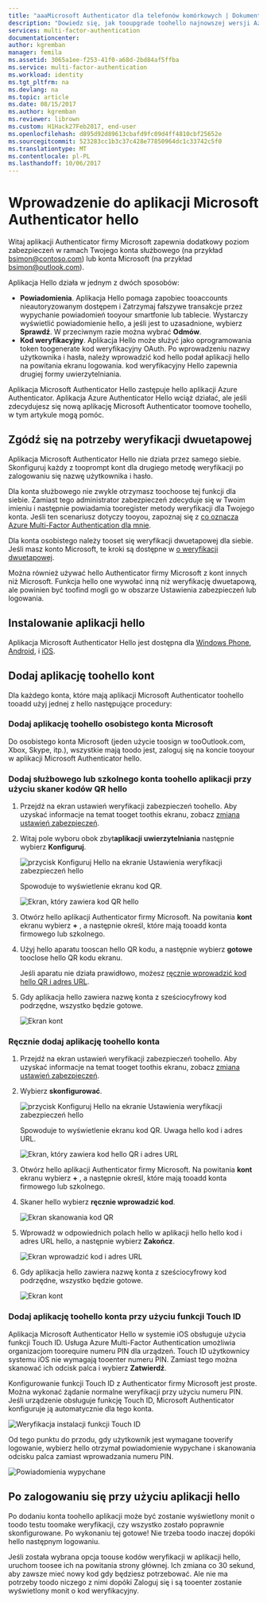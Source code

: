 ```yaml
---
title: "aaaMicrosoft Authenticator dla telefonów komórkowych | Dokumentacja firmy Microsoft"
description: "Dowiedz się, jak tooupgrade toohello najnowszej wersji Azure Authenticator."
services: multi-factor-authentication
documentationcenter: 
author: kgremban
manager: femila
ms.assetid: 3065a1ee-f253-41f0-a68d-2bd84af5ffba
ms.service: multi-factor-authentication
ms.workload: identity
ms.tgt_pltfrm: na
ms.devlang: na
ms.topic: article
ms.date: 08/15/2017
ms.author: kgremban
ms.reviewer: librown
ms.custom: H1Hack27Feb2017, end-user
ms.openlocfilehash: d895d92d89613cbafd9fc09d4ff4810cbf25652e
ms.sourcegitcommit: 523283cc1b3c37c428e77850964dc1c33742c5f0
ms.translationtype: MT
ms.contentlocale: pl-PL
ms.lasthandoff: 10/06/2017
---
```

# <a name="get-started-with-hello-microsoft-authenticator-app"></a>Wprowadzenie do aplikacji Microsoft Authenticator hello
Witaj aplikacji Authenticator firmy Microsoft zapewnia dodatkowy poziom zabezpieczeń w ramach Twojego konta służbowego (na przykład bsimon@contoso.com) lub konta Microsoft (na przykład bsimon@outlook.com).

Aplikacja Hello działa w jednym z dwóch sposobów:

* **Powiadomienia**. Aplikacja Hello pomaga zapobiec tooaccounts nieautoryzowanym dostępem i Zatrzymaj fałszywe transakcje przez wypychanie powiadomień tooyour smartfonie lub tablecie. Wystarczy wyświetlić powiadomienie hello, a jeśli jest to uzasadnione, wybierz **Sprawdź**. W przeciwnym razie można wybrać **Odmów**. 
* **Kod weryfikacyjny**. Aplikacja Hello może służyć jako oprogramowania token toogenerate kod weryfikacyjny OAuth. Po wprowadzeniu nazwy użytkownika i hasła, należy wprowadzić kod hello podał aplikacji hello na powitania ekranu logowania. kod weryfikacyjny Hello zapewnia drugiej formy uwierzytelniania.

Aplikacja Microsoft Authenticator Hello zastępuje hello aplikacji Azure Authenticator. Aplikacja Azure Authenticator Hello wciąż działać, ale jeśli zdecydujesz się nową aplikację Microsoft Authenticator toomove toohello, w tym artykule mogą pomóc.  

## <a name="opt-in-for-two-step-verification"></a>Zgódź się na potrzeby weryfikacji dwuetapowej

Aplikacja Microsoft Authenticator Hello nie działa przez samego siebie. Skonfiguruj każdy z tooprompt kont dla drugiego metodę weryfikacji po zalogowaniu się nazwę użytkownika i hasło. 

Dla konta służbowego nie zwykle otrzymasz toochoose tej funkcji dla siebie. Zamiast tego administrator zabezpieczeń zdecyduje się w Twoim imieniu i następnie powiadamia tooregister metody weryfikacji dla Twojego konta. Jeśli ten scenariusz dotyczy tooyou, zapoznaj się z [co oznacza Azure Multi-Factor Authentication dla mnie](multi-factor-authentication-end-user.md).

Dla konta osobistego należy tooset się weryfikacji dwuetapowej dla siebie. Jeśli masz konto Microsoft, te kroki są dostępne w [o weryfikacji dwuetapowej](https://support.microsoft.com/help/12408/microsoft-account-about-two-step-verification). 

Można również używać hello Authenticator firmy Microsoft z kont innych niż Microsoft. Funkcja hello one wywołać inną niż weryfikację dwuetapową, ale powinien być toofind mogli go w obszarze Ustawienia zabezpieczeń lub logowania. 

## <a name="install-hello-app"></a>Instalowanie aplikacji hello
Aplikacja Microsoft Authenticator Hello jest dostępna dla [Windows Phone](http://go.microsoft.com/fwlink/?Linkid=825071), [Android](http://go.microsoft.com/fwlink/?Linkid=825072), i [iOS](http://go.microsoft.com/fwlink/?Linkid=825073).

## <a name="add-accounts-toohello-app"></a>Dodaj aplikację toohello kont
Dla każdego konta, które mają aplikacji Microsoft Authenticator toohello tooadd użyj jednej z hello następujące procedury:

### <a name="add-a-personal-microsoft-account-toohello-app"></a>Dodaj aplikację toohello osobistego konta Microsoft

Do osobistego konta Microsoft (jeden użycie toosign w tooOutlook.com, Xbox, Skype, itp.), wszystkie mają toodo jest, zaloguj się na koncie tooyour w aplikacji Microsoft Authenticator hello.

### <a name="add-a-work-or-school-account-toohello-app-using-hello-qr-code-scanner"></a>Dodaj służbowego lub szkolnego konta toohello aplikacji przy użyciu skaner kodów QR hello
1. Przejdź na ekran ustawień weryfikacji zabezpieczeń toohello.  Aby uzyskać informacje na temat tooget toothis ekranu, zobacz [zmiana ustawień zabezpieczeń](multi-factor-authentication-end-user-manage-settings.md#where-to-find-the-settings-page).
2. Witaj pole wyboru obok zbyt**aplikacji uwierzytelniania** następnie wybierz **Konfiguruj**.

    ![przycisk Konfiguruj Hello na ekranie Ustawienia weryfikacji zabezpieczeń hello](./media/authenticator-app-how-to/azureauthe.png)

    Spowoduje to wyświetlenie ekranu kod QR.

    ![Ekran, który zawiera kod QR hello](./media/authenticator-app-how-to/barcode2.png)
3. Otwórz hello aplikacji Authenticator firmy Microsoft. Na powitania **kont** ekranu wybierz  **+** , a następnie określ, które mają tooadd konta firmowego lub szkolnego.
4. Użyj hello aparatu tooscan hello QR kodu, a następnie wybierz **gotowe** tooclose hello QR kodu ekranu.

    Jeśli aparatu nie działa prawidłowo, możesz [ręcznie wprowadzić kod hello QR i adres URL](#add-an-account-to-the-app-manually).

5. Gdy aplikacja hello zawiera nazwę konta z sześciocyfrowy kod podrzędne, wszystko będzie gotowe. 

    ![Ekran kont](./media/authenticator-app-how-to/accounts.png)

### <a name="add-an-account-toohello-app-manually"></a>Ręcznie dodaj aplikację toohello konta
1. Przejdź na ekran ustawień weryfikacji zabezpieczeń toohello.  Aby uzyskać informacje na temat tooget toothis ekranu, zobacz [zmiana ustawień zabezpieczeń](multi-factor-authentication-end-user-manage-settings.md).
2. Wybierz **skonfigurować**.

    ![przycisk Konfiguruj Hello na ekranie Ustawienia weryfikacji zabezpieczeń hello](./media/authenticator-app-how-to/azureauthe.png)

    Spowoduje to wyświetlenie ekranu kod QR.  Uwaga hello kod i adres URL.

    ![Ekran, który zawiera kod hello QR i adres URL](./media/authenticator-app-how-to/barcode2.png)
3. Otwórz hello aplikacji Authenticator firmy Microsoft. Na powitania **kont** ekranu wybierz  **+** , a następnie określ, które mają tooadd konta firmowego lub szkolnego.

4. Skaner hello wybierz **ręcznie wprowadzić kod**.

    ![Ekran skanowania kod QR](./media/multi-factor-authentication-end-user-first-time/scan2.png)
5. Wprowadź w odpowiednich polach hello w aplikacji hello hello kod i adres URL hello, a następnie wybierz **Zakończ**.

    ![Ekran wprowadzić kod i adres URL](./media/authenticator-app-how-to/manual.png)

6. Gdy aplikacja hello zawiera nazwę konta z sześciocyfrowy kod podrzędne, wszystko będzie gotowe.

    ![Ekran kont](./media/authenticator-app-how-to/accounts.png)

### <a name="add-an-account-toohello-app-using-touch-id"></a>Dodaj aplikację toohello konta przy użyciu funkcji Touch ID
Aplikacja Microsoft Authenticator Hello w systemie iOS obsługuje użycia funkcji Touch ID.  Usługa Azure Multi-Factor Authentication umożliwia organizacjom toorequire numeru PIN dla urządzeń. Touch ID użytkownicy systemu iOS nie wymagają tooenter numeru PIN. Zamiast tego można skanować ich odcisk palca i wybierz **Zatwierdź**.

Konfigurowanie funkcji Touch ID z Authenticator firmy Microsoft jest proste. Można wykonać żądanie normalne weryfikacji przy użyciu numeru PIN. Jeśli urządzenie obsługuje funkcję Touch ID, Microsoft Authenticator konfiguruje ją automatycznie dla tego konta.

![Weryfikacja instalacji funkcji Touch ID](./media/authenticator-app-how-to/touchid1.png)

Od tego punktu do przodu, gdy użytkownik jest wymagane tooverify logowanie, wybierz hello otrzymał powiadomienie wypychane i skanowania odcisku palca zamiast wprowadzania numeru PIN.

![Powiadomienia wypychane](./media/authenticator-app-how-to/touchid2.png)

## <a name="use-hello-app-when-you-sign-in"></a>Po zalogowaniu się przy użyciu aplikacji hello

Po dodaniu konta toohello aplikacji może być zostanie wyświetlony monit o toodo testu toomake weryfikacji, czy wszystko zostało poprawnie skonfigurowane. Po wykonaniu tej gotowe! Nie trzeba toodo inaczej dopóki hello następnym logowaniu.

Jeśli została wybrana opcja toouse kodów weryfikacji w aplikacji hello, uruchom toosee ich na powitania strony głównej. Ich zmiana co 30 sekund, aby zawsze mieć nowy kod gdy będziesz potrzebować. Ale nie ma potrzeby toodo niczego z nimi dopóki Zaloguj się i są tooenter zostanie wyświetlony monit o kod weryfikacyjny.  

